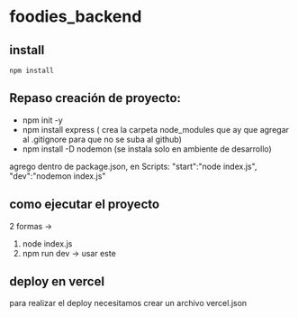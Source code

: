 # foodies_backend

## install
```shell
npm install
```


## Repaso creación de proyecto:
- npm init -y
- npm install express  ( crea la carpeta node_modules que ay que agregar al .gitignore para que no se suba al github) 
- npm install -D nodemon (se instala solo en ambiente de desarrollo) 

agrego dentro de package.json, en Scripts: 
    "start":"node index.js",
    "dev":"nodemon index.js"
## como ejecutar el proyecto

2 formas ->
1) node index.js
2) npm run dev  -> usar este

## deploy en vercel 
para realizar el deploy necesitamos crear un archivo vercel.json
